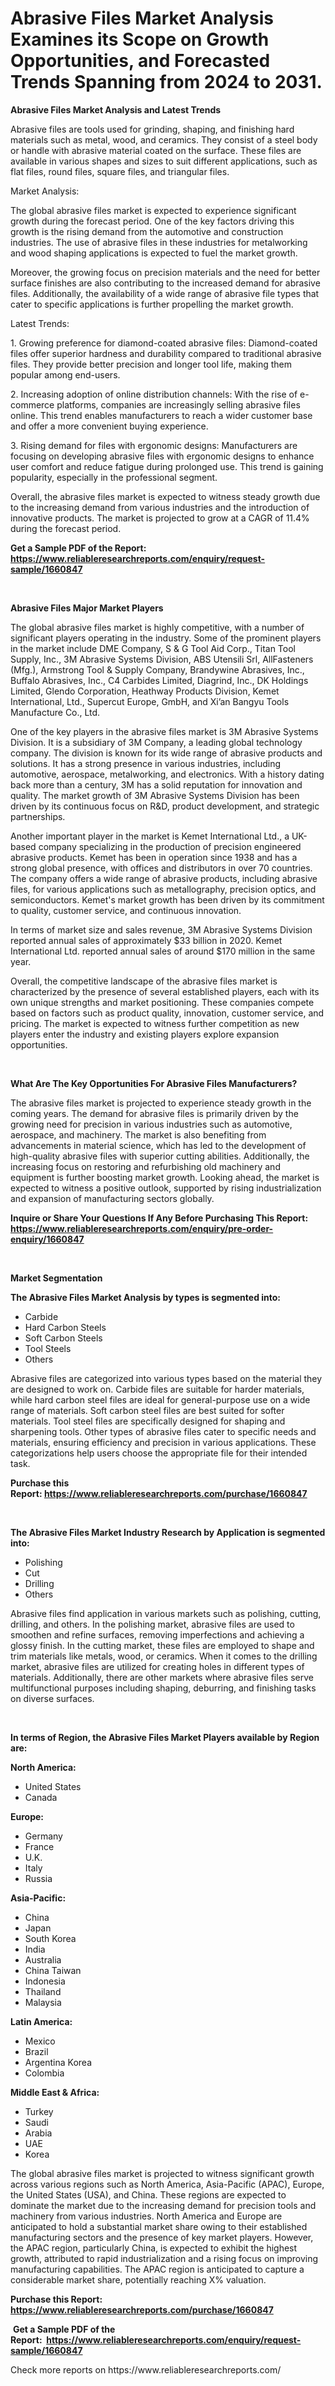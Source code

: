 <p><h1>Abrasive Files Market Analysis Examines its Scope on Growth Opportunities, and Forecasted Trends Spanning from 2024 to 2031.</h1></p><p><strong>Abrasive Files Market Analysis and Latest Trends</strong></p>
<p><p>Abrasive files are tools used for grinding, shaping, and finishing hard materials such as metal, wood, and ceramics. They consist of a steel body or handle with abrasive material coated on the surface. These files are available in various shapes and sizes to suit different applications, such as flat files, round files, square files, and triangular files.</p><p>Market Analysis:</p><p>The global abrasive files market is expected to experience significant growth during the forecast period. One of the key factors driving this growth is the rising demand from the automotive and construction industries. The use of abrasive files in these industries for metalworking and wood shaping applications is expected to fuel the market growth.</p><p>Moreover, the growing focus on precision materials and the need for better surface finishes are also contributing to the increased demand for abrasive files. Additionally, the availability of a wide range of abrasive file types that cater to specific applications is further propelling the market growth.</p><p>Latest Trends:</p><p>1. Growing preference for diamond-coated abrasive files: Diamond-coated files offer superior hardness and durability compared to traditional abrasive files. They provide better precision and longer tool life, making them popular among end-users.</p><p>2. Increasing adoption of online distribution channels: With the rise of e-commerce platforms, companies are increasingly selling abrasive files online. This trend enables manufacturers to reach a wider customer base and offer a more convenient buying experience.</p><p>3. Rising demand for files with ergonomic designs: Manufacturers are focusing on developing abrasive files with ergonomic designs to enhance user comfort and reduce fatigue during prolonged use. This trend is gaining popularity, especially in the professional segment.</p><p>Overall, the abrasive files market is expected to witness steady growth due to the increasing demand from various industries and the introduction of innovative products. The market is projected to grow at a CAGR of 11.4% during the forecast period.</p></p>
<p><strong>Get a Sample PDF of the Report:&nbsp; <a href="https://www.reliableresearchreports.com/enquiry/request-sample/1660847">https://www.reliableresearchreports.com/enquiry/request-sample/1660847</a></strong></p>
<p>&nbsp;</p>
<p><strong>Abrasive Files Major Market Players</strong></p>
<p><p>The global abrasive files market is highly competitive, with a number of significant players operating in the industry. Some of the prominent players in the market include DME Company, S & G Tool Aid Corp., Titan Tool Supply, Inc., 3M Abrasive Systems Division, ABS Utensili Srl, AllFasteners (Mfg.), Armstrong Tool & Supply Company, Brandywine Abrasives, Inc., Buffalo Abrasives, Inc., C4 Carbides Limited, Diagrind, Inc., DK Holdings Limited, Glendo Corporation, Heathway Products Division, Kemet International, Ltd., Supercut Europe, GmbH, and Xi’an Bangyu Tools Manufacture Co., Ltd.</p><p>One of the key players in the abrasive files market is 3M Abrasive Systems Division. It is a subsidiary of 3M Company, a leading global technology company. The division is known for its wide range of abrasive products and solutions. It has a strong presence in various industries, including automotive, aerospace, metalworking, and electronics. With a history dating back more than a century, 3M has a solid reputation for innovation and quality. The market growth of 3M Abrasive Systems Division has been driven by its continuous focus on R&D, product development, and strategic partnerships.</p><p>Another important player in the market is Kemet International Ltd., a UK-based company specializing in the production of precision engineered abrasive products. Kemet has been in operation since 1938 and has a strong global presence, with offices and distributors in over 70 countries. The company offers a wide range of abrasive products, including abrasive files, for various applications such as metallography, precision optics, and semiconductors. Kemet's market growth has been driven by its commitment to quality, customer service, and continuous innovation.</p><p>In terms of market size and sales revenue, 3M Abrasive Systems Division reported annual sales of approximately $33 billion in 2020. Kemet International Ltd. reported annual sales of around $170 million in the same year.</p><p>Overall, the competitive landscape of the abrasive files market is characterized by the presence of several established players, each with its own unique strengths and market positioning. These companies compete based on factors such as product quality, innovation, customer service, and pricing. The market is expected to witness further competition as new players enter the industry and existing players explore expansion opportunities.</p></p>
<p>&nbsp;</p>
<p><strong>What Are The Key Opportunities For Abrasive Files Manufacturers?</strong></p>
<p><p>The abrasive files market is projected to experience steady growth in the coming years. The demand for abrasive files is primarily driven by the growing need for precision in various industries such as automotive, aerospace, and machinery. The market is also benefiting from advancements in material science, which has led to the development of high-quality abrasive files with superior cutting abilities. Additionally, the increasing focus on restoring and refurbishing old machinery and equipment is further boosting market growth. Looking ahead, the market is expected to witness a positive outlook, supported by rising industrialization and expansion of manufacturing sectors globally.</p></p>
<p><strong>Inquire or Share Your Questions If Any Before Purchasing This Report: <a href="https://www.reliableresearchreports.com/enquiry/pre-order-enquiry/1660847">https://www.reliableresearchreports.com/enquiry/pre-order-enquiry/1660847</a></strong></p>
<p>&nbsp;</p>
<p><strong>Market Segmentation</strong></p>
<p><strong>The Abrasive Files Market Analysis by types is segmented into:</strong></p>
<p><ul><li>Carbide</li><li>Hard Carbon Steels</li><li>Soft Carbon Steels</li><li>Tool Steels</li><li>Others</li></ul></p>
<p><p>Abrasive files are categorized into various types based on the material they are designed to work on. Carbide files are suitable for harder materials, while hard carbon steel files are ideal for general-purpose use on a wide range of materials. Soft carbon steel files are best suited for softer materials. Tool steel files are specifically designed for shaping and sharpening tools. Other types of abrasive files cater to specific needs and materials, ensuring efficiency and precision in various applications. These categorizations help users choose the appropriate file for their intended task.</p></p>
<p><strong>Purchase this Report:&nbsp;<a href="https://www.reliableresearchreports.com/purchase/1660847">https://www.reliableresearchreports.com/purchase/1660847</a></strong></p>
<p>&nbsp;</p>
<p><strong>The Abrasive Files Market Industry Research by Application is segmented into:</strong></p>
<p><ul><li>Polishing</li><li>Cut</li><li>Drilling</li><li>Others</li></ul></p>
<p><p>Abrasive files find application in various markets such as polishing, cutting, drilling, and others. In the polishing market, abrasive files are used to smoothen and refine surfaces, removing imperfections and achieving a glossy finish. In the cutting market, these files are employed to shape and trim materials like metals, wood, or ceramics. When it comes to the drilling market, abrasive files are utilized for creating holes in different types of materials. Additionally, there are other markets where abrasive files serve multifunctional purposes including shaping, deburring, and finishing tasks on diverse surfaces.</p></p>
<p>&nbsp;</p>
<p><strong>In terms of Region, the Abrasive Files Market Players available by Region are:</strong></p>
<p>
    <p> <strong> North America: </strong>
        <ul>
            <li>United States</li>
            <li>Canada</li>
        </ul>
        </p> 
    <p> <strong> Europe: </strong>
        <ul>
            <li>Germany</li>
            <li>France</li>
            <li>U.K.</li>
            <li>Italy</li>
            <li>Russia</li>
        </ul>
        </p> 
    <p> <strong> Asia-Pacific: </strong>
        <ul>
            <li>China</li>
            <li>Japan</li>
            <li>South Korea</li>
            <li>India</li>
            <li>Australia</li>
            <li>China Taiwan</li>
            <li>Indonesia</li>
            <li>Thailand</li>
            <li>Malaysia</li>
        </ul>
        </p> 
    <p> <strong> Latin America: </strong>
        <ul>
            <li>Mexico</li>
            <li>Brazil</li>
            <li>Argentina Korea</li>
            <li>Colombia</li>
        </ul>
        </p> 
    <p> <strong> Middle East & Africa: </strong>
        <ul>
            <li>Turkey</li>
            <li>Saudi</li>
            <li>Arabia</li>
            <li>UAE</li>
            <li>Korea</li>
        </ul>
    </p>
    </p>
<p><p>The global abrasive files market is projected to witness significant growth across various regions such as North America, Asia-Pacific (APAC), Europe, the United States (USA), and China. These regions are expected to dominate the market due to the increasing demand for precision tools and machinery from various industries. North America and Europe are anticipated to hold a substantial market share owing to their established manufacturing sectors and the presence of key market players. However, the APAC region, particularly China, is expected to exhibit the highest growth, attributed to rapid industrialization and a rising focus on improving manufacturing capabilities. The APAC region is anticipated to capture a considerable market share, potentially reaching X% valuation.</p></p>
<p><strong>Purchase this Report: <a href="https://www.reliableresearchreports.com/purchase/1660847">https://www.reliableresearchreports.com/purchase/1660847</a></strong></p>
<p>&nbsp;<strong>Get a Sample PDF of the Report:&nbsp;&nbsp;<a href="https://www.reliableresearchreports.com/enquiry/request-sample/1660847">https://www.reliableresearchreports.com/enquiry/request-sample/1660847</a></strong></p>
<p><strong></strong></p>
<p>Check more reports on https://www.reliableresearchreports.com/</p>